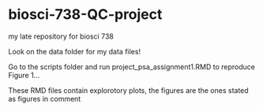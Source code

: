 # biosci-738-QC-project
my late repository for biosci 738 


Look on the data folder for my data files!

Go to the scripts folder and run project_psa_assignment1.RMD to reproduce Figure 1...

These RMD files contain explorotory plots, the figures are the ones stated as figures in comment

